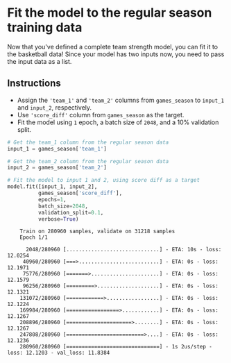 # Fit the model to the regular season training data #

Now that you've defined a complete team strength model, you can fit it to the basketball data! Since your model has two inputs now, you need to pass the input data as a list.

## Instructions ##

* Assign the `'team_1'` and `'team_2'` columns from `games_season` to `input_1` and `input_2`, respectively.
* Use `'score_diff'` column from `games_season` as the target.
* Fit the model using `1` epoch, a batch size of `2048`, and a 10% validation split.

```python
# Get the team_1 column from the regular season data
input_1 = games_season['team_1']

# Get the team_2 column from the regular season data
input_2 = games_season['team_2']

# Fit the model to input 1 and 2, using score diff as a target
model.fit([input_1, input_2],
          games_season['score_diff'],
          epochs=1,
          batch_size=2048,
          validation_split=0.1,
          verbose=True)
```

```
    Train on 280960 samples, validate on 31218 samples
    Epoch 1/1
    
      2048/280960 [..............................] - ETA: 10s - loss: 12.0254
     40960/280960 [===>..........................] - ETA: 0s - loss: 12.1971 
     75776/280960 [=======>......................] - ETA: 0s - loss: 12.1579
     96256/280960 [=========>....................] - ETA: 0s - loss: 12.1321
    131072/280960 [============>.................] - ETA: 0s - loss: 12.1224
    169984/280960 [=================>............] - ETA: 0s - loss: 12.1267
    208896/280960 [=====================>........] - ETA: 0s - loss: 12.1267
    247808/280960 [=========================>....] - ETA: 0s - loss: 12.1236
    280960/280960 [==============================] - 1s 2us/step - loss: 12.1203 - val_loss: 11.8384
```